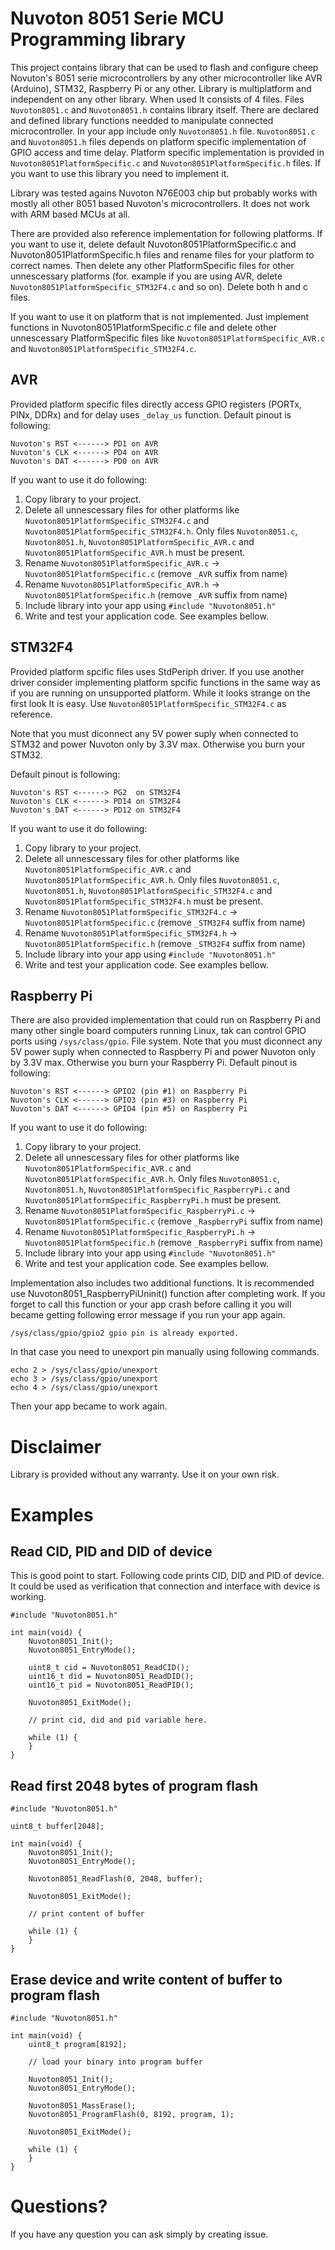 # Nuvoton 8051 Serie MCU Programming library
This project contains library that can be used to flash and configure cheep Novuton's 8051 serie microcontrollers by any other microcontroller like AVR (Arduino), STM32, Raspberry Pi or any other. Library is multiplatform and independent on any other library. When used It consists of 4 files. Files `Nuvoton8051.c` and `Nuvoton8051.h` contains library itself. There are declared and defined library functions needded to manipulate connected microcontroller. In your app include only `Nuvoton8051.h` file. `Nuvoton8051.c` and `Nuvoton8051.h` files depends on platform specific implementation of GPIO access and time delay. Platform specific implementation is provided in `Nuvoton8051PlatformSpecific.c` and `Nuvoton8051PlatformSpecific.h` files. If you want to use this library you need to implement it.

Library was tested agains Nuvoton N76E003 chip but probably works with mostly all other 8051 based Nuvoton's microcontrollers. It does not work with ARM based MCUs at all.

There are provided also reference implementation for following platforms. If you want to use it, delete default Nuvoton8051PlatformSpecific.c and Nuvoton8051PlatformSpecific.h files and rename files for your platform to correct names. Then delete any other PlatformSpecific files for other unnescessary platforms (for. example if you are using AVR, delete `Nuvoton8051PlatformSpecific_STM32F4.c` and so on). Delete both h and c files.

If you want to use it on platform that is not implemented. Just implement functions in Nuvoton8051PlatformSpecific.c file and delete other unnescessary PlatformSpecific files like `Nuvoton8051PlatformSpecific_AVR.c` and `Nuvoton8051PlatformSpecific_STM32F4.c`.

## AVR
Provided platform specific files directly access GPIO registers (PORTx, PINx, DDRx) and for delay uses `_delay_us` function. Default pinout is following:

```
Nuvoton's RST <------> PD1 on AVR
Nuvoton's CLK <------> PD4 on AVR
Nuvoton's DAT <------> PD0 on AVR
```

If you want to use it do following:
1) Copy library to your project.
2) Delete all unnescessary files for other platforms like `Nuvoton8051PlatformSpecific_STM32F4.c` and `Nuvoton8051PlatformSpecific_STM32F4.h`. Only files `Nuvoton8051.c`, `Nuvoton8051.h`, `Nuvoton8051PlatformSpecific_AVR.c` and `Nuvoton8051PlatformSpecific_AVR.h` must be present.
3) Rename `Nuvoton8051PlatformSpecific_AVR.c` -> `Nuvoton8051PlatformSpecific.c` (remove `_AVR` suffix from name)
4) Rename `Nuvoton8051PlatformSpecific_AVR.h` -> `Nuvoton8051PlatformSpecific.h` (remove `_AVR` suffix from name)
5) Include library into your app using `#include "Nuvoton8051.h"`
6) Write and test your application code. See examples bellow.

## STM32F4 
Provided platform spcific files uses StdPeriph driver. If you use another driver consider implementing platform spcific functions in the same way as if you are running on unsupported platform. While it looks strange on the first look It is easy. Use `Nuvoton8051PlatformSpecific_STM32F4.c` as reference.

Note that you must diconnect any 5V power suply when connected to STM32 and power Nuvoton only by 3.3V max. Otherwise you burn your STM32.

Default pinout is following:

```
Nuvoton's RST <------> PG2  on STM32F4
Nuvoton's CLK <------> PD14 on STM32F4
Nuvoton's DAT <------> PD12 on STM32F4
```

If you want to use it do following:
1) Copy library to your project.
2) Delete all unnescessary files for other platforms like `Nuvoton8051PlatformSpecific_AVR.c` and `Nuvoton8051PlatformSpecific_AVR.h`. Only files `Nuvoton8051.c`, `Nuvoton8051.h`, `Nuvoton8051PlatformSpecific_STM32F4.c` and `Nuvoton8051PlatformSpecific_STM32F4.h` must be present.
3) Rename `Nuvoton8051PlatformSpecific_STM32F4.c` -> `Nuvoton8051PlatformSpecific.c` (remove `_STM32F4` suffix from name)
4) Rename `Nuvoton8051PlatformSpecific_STM32F4.h` -> `Nuvoton8051PlatformSpecific.h` (remove `_STM32F4` suffix from name)
5) Include library into your app using `#include "Nuvoton8051.h"`
6) Write and test your application code. See examples bellow.

## Raspberry Pi
There are also provided implementation that could run on Raspberry Pi and many other single board computers running Linux, tak can control GPIO ports using `/sys/class/gpio`. File system. Note that you must diconnect any 5V power suply when connected to Raspberry Pi and power Nuvoton only by 3.3V max. Otherwise you burn your Raspberry Pi. Default pinout is following:

```
Nuvoton's RST <------> GPIO2 (pin #1) on Raspberry Pi
Nuvoton's CLK <------> GPIO3 (pin #3) on Raspberry Pi
Nuvoton's DAT <------> GPIO4 (pin #5) on Raspberry Pi
```

If you want to use it do following:
1) Copy library to your project.
2) Delete all unnescessary files for other platforms like `Nuvoton8051PlatformSpecific_AVR.c` and `Nuvoton8051PlatformSpecific_AVR.h`. Only files `Nuvoton8051.c`, `Nuvoton8051.h`, `Nuvoton8051PlatformSpecific_RaspberryPi.c` and `Nuvoton8051PlatformSpecific_RaspberryPi.h` must be present.
3) Rename `Nuvoton8051PlatformSpecific_RaspberryPi.c` -> `Nuvoton8051PlatformSpecific.c` (remove `_RaspberryPi` suffix from name)
4) Rename `Nuvoton8051PlatformSpecific_RaspberryPi.h` -> `Nuvoton8051PlatformSpecific.h` (remove `_RaspberryPi` suffix from name)
5) Include library into your app using `#include "Nuvoton8051.h"`
6) Write and test your application code. See examples bellow.

Implementation also includes two additional functions. It is recommended use Nuvoton8051_RaspberryPiUninit() function after completing work. If you forget to call this function or your app crash before calling it you will became getting following error message if you run your app again.

```
/sys/class/gpio/gpio2 gpio pin is already exported.
```

In that case you need to unexport pin manually using following commands.

```
echo 2 > /sys/class/gpio/unexport
echo 3 > /sys/class/gpio/unexport
echo 4 > /sys/class/gpio/unexport
```

Then your app became to work again.

# Disclaimer

Library is provided without any warranty. Use it on your own risk.

# Examples

## Read CID, PID and DID of device
This is good point to start. Following code prints CID, DID and PID of device. It could be used as verification that connection and interface with device is working.

```
#include "Nuvoton8051.h"

int main(void) {
	Nuvoton8051_Init();
	Nuvoton8051_EntryMode();
	
	uint8_t cid = Nuvoton8051_ReadCID();
	uint16_t did = Nuvoton8051_ReadDID();
	uint16_t pid = Nuvoton8051_ReadPID();
		
	Nuvoton8051_ExitMode();
	
	// print cid, did and pid variable here.
	
	while (1) {
	}
}
```

## Read first 2048 bytes of program flash

```
#include "Nuvoton8051.h"

uint8_t buffer[2048];

int main(void) {
	Nuvoton8051_Init();
	Nuvoton8051_EntryMode();
	
	Nuvoton8051_ReadFlash(0, 2048, buffer);
	
	Nuvoton8051_ExitMode();
	
	// print content of buffer
	
	while (1) {
	}
}
```

## Erase device and write content of buffer to program flash

```
#include "Nuvoton8051.h"

int main(void) {
	uint8_t program[8192];
	
	// load your binary into program buffer

	Nuvoton8051_Init();
	Nuvoton8051_EntryMode();

	Nuvoton8051_MassErase();
	Nuvoton8051_ProgramFlash(0, 8192, program, 1);
	
	Nuvoton8051_ExitMode();

	while (1) {
	}
}
```

# Questions?
If you have any question you can ask simply by creating issue.